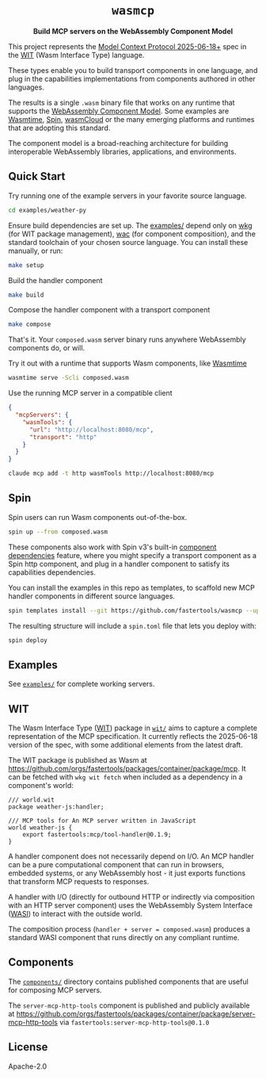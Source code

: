 <div align="center">

# `wasmcp`

**Build MCP servers on the WebAssembly Component Model**
</div>

This project represents the [Model Context Protocol 2025-06-18+](https://modelcontextprotocol.io/specification/2025-06-18) spec in the [WIT](https://component-model.bytecodealliance.org/design/wit.html) (Wasm Interface Type) language.

These types enable you to build transport components in one language, and plug in the capabilities implementations from components authored in other languages.

The results is a single `.wasm` binary file that works on any runtime that supports the [WebAssembly Component Model](https://wasmcloud.com/). Some examples are [Wasmtime](https://github.com/bytecodealliance/wasmtime), [Spin](https://github.com/fermyon/spin), [wasmCloud](https://wasmcloud.com/) or the many emerging platforms and runtimes that are adopting this standard.

The component model is a broad-reaching architecture for building interoperable WebAssembly libraries, applications, and environments.

## Quick Start

Try running one of the example servers in your favorite source language.
```bash
cd examples/weather-py
```

Ensure build dependencies are set up. The [examples/](./examples/) depend only on [wkg](https://github.com/bytecodealliance/wasm-pkg-tools) (for WIT package management), [wac](https://github.com/bytecodealliance/wac) (for component composition), and the standard toolchain of your chosen source language. You can install these manually, or run:
```bash
make setup
```

Build the handler component
```bash
make build
```

Compose the handler component with a transport component
```bash
make compose
```

That's it. Your `composed.wasm` server binary runs anywhere WebAssembly components do, or will.

Try it out with a runtime that supports Wasm components, like [Wasmtime](https://github.com/bytecodealliance/wasmtime)
```bash
wasmtime serve -Scli composed.wasm
```

Use the running MCP server in a compatible client
```json
{
  "mcpServers": {
    "wasmTools": {
      "url": "http://localhost:8080/mcp",
      "transport": "http"
    }
  }
}
```

```bash
claude mcp add -t http wasmTools http://localhost:8080/mcp
```

## Spin

Spin users can run Wasm components out-of-the-box.

```bash
spin up --from composed.wasm
```

These components also work with Spin v3's built-in [component dependencies](https://spinframework.dev/v3/writing-apps#using-component-dependencies) feature, where you might specify a transport component as a Spin http component, and plug in a handler component to satisfy its capabilities dependencies.

You can install the examples in this repo as templates, to scaffold new MCP handler components in different source languages.
```bash
spin templates install --git https://github.com/fastertools/wasmcp --upgrade
```

The resulting structure will include a `spin.toml` file that lets you deploy with:
```bash
spin deploy
```

## Examples

See [`examples/`](./examples/) for complete working servers.

## WIT

The Wasm Interface Type ([WIT](https://component-model.bytecodealliance.org/design/wit.html)) package in [`wit/`](./wit/) aims to capture a complete representation of the MCP specification. It currently reflects the 2025-06-18 version of the spec, with some additional elements from the latest draft.

The WIT package is published as Wasm at https://github.com/orgs/fastertools/packages/container/package/mcp. It can be fetched with `wkg wit fetch` when included as a dependency in a component's world:

```
/// world.wit
package weather-js:handler;

/// MCP tools for An MCP server written in JavaScript
world weather-js {
    export fastertools:mcp/tool-handler@0.1.9;
}
```

A handler component does not necessarily depend on I/O. An MCP handler can be a pure computational component that can run in browsers, embedded systems, or any WebAssembly host - it just exports functions that transform MCP requests to responses.

A handler with I/O (directly for outbound HTTP or indirectly via composition with an HTTP server component) uses the WebAssembly System Interface ([WASI](https://github.com/WebAssembly/WASI)) to interact with the outside world.

The composition process (`handler + server = composed.wasm`) produces a standard WASI component that runs directly on any compliant runtime.

## Components

The [`components/`](./components/) directory contains published components that are useful for composing MCP servers.

The `server-mcp-http-tools` component is published and publicly available at https://github.com/orgs/fastertools/packages/container/package/server-mcp-http-tools via `fastertools:server-mcp-http-tools@0.1.0`

## License

Apache-2.0